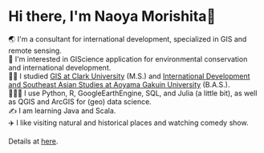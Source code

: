 # Hi there, I'm Naoya Morishita👋
🌏 I'm a consultant for international development, specialized in GIS and remote sensing.<br>
🐘 I'm interested in GIScience application for environmental conservation and international development.<br>
👨‍🎓 I studied [GIS at Clark University](https://www.clarku.edu/programs/masters/geographic-information-science-ms/) (M.S.) and [International Development and Southeast Asian Studies at Aoyama Gakuin University](https://www.aoyama.ac.jp/en/academic/undergraduate/gsc/) (B.A.S.).<br>
🧑🏻‍💻 I use Python, R, GoogleEarthEngine, SQL, and Julia (a little bit), as well as QGIS and ArcGIS for (geo) data science.<br>
✍️ I am learning Java and Scala.<br>
✈️ I like visiting natural and historical places and watching comedy show.

Details at [here](https://github.com/naoyamorishita/naoyamorishita/blob/main/details.md).
